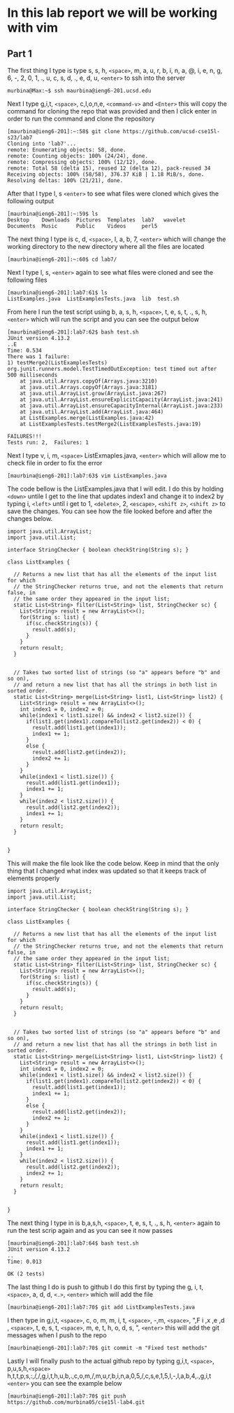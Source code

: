 # In this lab report we will be working with vim 


## Part 1

The first thing I type is type s, s, h, `<space>`, m, a, u, r, b, i, n, a, @, i, e, n, g, 6, -, 2, 0, 1, ., u, c, s, d, ., e, d, u, `<enter>` to ssh into the server 

```
murbina@Max:~$ ssh maurbina@ieng6-201.ucsd.edu
```

Next I type g,i,t, `<space>`, c,l,o,n,e, `<command-v>` and `<Enter>` this will copy the command for cloning the repo that was provided and then I click enter in order to run the command and clone the repository
```
[maurbina@ieng6-201]:~:58$ git clone https://github.com/ucsd-cse15l-s23/lab7
Cloning into 'lab7'...
remote: Enumerating objects: 58, done.
remote: Counting objects: 100% (24/24), done.
remote: Compressing objects: 100% (12/12), done.
remote: Total 58 (delta 15), reused 12 (delta 12), pack-reused 34
Receiving objects: 100% (58/58), 376.37 KiB | 1.18 MiB/s, done.
Resolving deltas: 100% (21/21), done.
```

After that I type l, s `<enter>` to see what files were cloned which gives the following output

```
[maurbina@ieng6-201]:~:59$ ls
Desktop    Downloads  Pictures  Templates  lab7   wavelet
Documents  Music      Public    Videos     perl5

```

The next thing I type is c, d, `<space>`, l, a, b, 7, `<enter>` which will change the working directory to the new directory where all the files are located 
```
[maurbina@ieng6-201]:~:60$ cd lab7/
```

Next I type l, s, `<enter>` again to see what files were cloned and see the following files 
```
[maurbina@ieng6-201]:lab7:61$ ls
ListExamples.java  ListExamplesTests.java  lib  test.sh
```

From here I run the test script using b, a, s, h, `<space>`, t, e, s, t, ., s, h, `<enter>` which will run the script and you can see the output below 
```
[maurbina@ieng6-201]:lab7:62$ bash test.sh
JUnit version 4.13.2
..E
Time: 0.534
There was 1 failure:
1) testMerge2(ListExamplesTests)
org.junit.runners.model.TestTimedOutException: test timed out after 500 milliseconds
	at java.util.Arrays.copyOf(Arrays.java:3210)
	at java.util.Arrays.copyOf(Arrays.java:3181)
	at java.util.ArrayList.grow(ArrayList.java:267)
	at java.util.ArrayList.ensureExplicitCapacity(ArrayList.java:241)
	at java.util.ArrayList.ensureCapacityInternal(ArrayList.java:233)
	at java.util.ArrayList.add(ArrayList.java:464)
	at ListExamples.merge(ListExamples.java:42)
	at ListExamplesTests.testMerge2(ListExamplesTests.java:19)

FAILURES!!!
Tests run: 2,  Failures: 1
```

Next I type v, i, m, `<space>` ListExmaples.java, `<enter>`  which will allow me to check file in order to fix the error
```
[maurbina@ieng6-201]:lab7:63$ vim ListExamples.java

```

The code bellow is the ListExamples.java that I will edit. I do this by holding `<down>` untile I get to the line that updates index1 and change it to index2 by typing i, `<left>` until i get to 1, `<delete>`, 2, `<escape>`, `<shift z>`, `<shift z>` to save the changes. You can see how the file looked before and after the changes below.  
```
import java.util.ArrayList;
import java.util.List;

interface StringChecker { boolean checkString(String s); }

class ListExamples {

  // Returns a new list that has all the elements of the input list for which
  // the StringChecker returns true, and not the elements that return false, in
  // the same order they appeared in the input list;
  static List<String> filter(List<String> list, StringChecker sc) {
    List<String> result = new ArrayList<>();
    for(String s: list) {
      if(sc.checkString(s)) {
        result.add(s);
      }
    }
    return result;
  }


  // Takes two sorted list of strings (so "a" appears before "b" and so on),
  // and return a new list that has all the strings in both list in sorted order.
  static List<String> merge(List<String> list1, List<String> list2) {
    List<String> result = new ArrayList<>();
    int index1 = 0, index2 = 0;
    while(index1 < list1.size() && index2 < list2.size()) {
      if(list1.get(index1).compareTo(list2.get(index2)) < 0) {
        result.add(list1.get(index1));
        index1 += 1;
      }
      else {
        result.add(list2.get(index2));
        index2 += 1;
      }
    }
    while(index1 < list1.size()) {
      result.add(list1.get(index1));
      index1 += 1;
    }
    while(index2 < list2.size()) {
      result.add(list2.get(index2));
      index1 += 1;
    }
    return result;
  }


}
```

This will make the file look like the code below. Keep in mind that the only thing that I changed what index was updated so that it keeps track of elements properly 
```
import java.util.ArrayList;
import java.util.List;

interface StringChecker { boolean checkString(String s); }

class ListExamples {

  // Returns a new list that has all the elements of the input list for which
  // the StringChecker returns true, and not the elements that return false, in
  // the same order they appeared in the input list;
  static List<String> filter(List<String> list, StringChecker sc) {
    List<String> result = new ArrayList<>();
    for(String s: list) {
      if(sc.checkString(s)) {
        result.add(s);
      }
    }
    return result;
  }


  // Takes two sorted list of strings (so "a" appears before "b" and so on),
  // and return a new list that has all the strings in both list in sorted order.
  static List<String> merge(List<String> list1, List<String> list2) {
    List<String> result = new ArrayList<>();
    int index1 = 0, index2 = 0;
    while(index1 < list1.size() && index2 < list2.size()) {
      if(list1.get(index1).compareTo(list2.get(index2)) < 0) {
        result.add(list1.get(index1));
        index1 += 1;
      }
      else {
        result.add(list2.get(index2));
        index2 += 1;
      }
    }
    while(index1 < list1.size()) {
      result.add(list1.get(index1));
      index1 += 1;
    }
    while(index2 < list2.size()) {
      result.add(list2.get(index2));
      index2 += 1;
    }
    return result;
  }


}
```

The next thing I type in is b,a,s,h, `<space>`, t, e, s, t, ., s, h, `<enter>` again to run the test scrip again and as you can see it now passes
```
[maurbina@ieng6-201]:lab7:64$ bash test.sh
JUnit version 4.13.2
..
Time: 0.013

OK (2 tests)

```

The last thing I do is push to github I do this first by typing the g, i, t, `<space>`, a, d, d, `<.>`, `<enter>`  which will add the file 
```
[maurbina@ieng6-201]:lab7:70$ git add ListExamplesTests.java 
```
I then type in g,i,t, `<space>`, c, o, m, m, i, t, `<space>`, -,m, `<space>`, ",F i ,x ,e ,d , `<space>`, t, e, s, t, `<space>`, m, e, t, h, o, d, s, ", `<enter>` this will add the git messages when I push to the repo 

```
[maurbina@ieng6-201]:lab7:70$ git commit -m "Fixed test methods"
```
Lastly I will finally push to the actual github repo by typing g,i,t, `<space>`, p,u,s,h,`<space>` h,t,t,p,s,:,/,/,g,i,t,h,u,b,.,c,o,m,/,m,u,r,b,i,n,a,0,5,/,c,s,e,1,5,l,-,l,a,b,4,.,g,i,t `<enter>` you can see the example below

```
[maurbina@ieng6-201]:lab7:70$ git push https://github.com/murbina05/cse15l-lab4.git 
```

